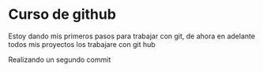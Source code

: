 # Curso de github 

Estoy dando mis primeros pasos para trabajar con git, de ahora en adelante todos mis proyectos los trabajare con git hub 

Realizando un segundo commit 